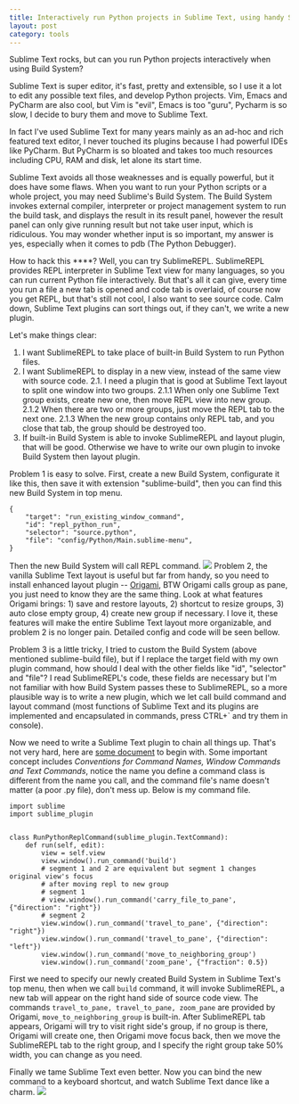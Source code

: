 ```yaml
---
title: Interactively run Python projects in Sublime Text, using handy SublimeREPL
layout: post
category: tools
---
```


Sublime Text rocks, but can you run Python projects interactively when using Build System?

Sublime Text is super editor, it's fast, pretty and extensible, so I use it a lot to edit any possible text files, and develop Python projects. Vim, Emacs and PyCharm are also cool, but Vim is "evil", Emacs is too "guru", Pycharm is so slow, I decide to bury them and move to Sublime Text. 

In fact I've used Sublime Text for many years mainly as an ad-hoc and rich featured text editor, I never touched its plugins because I had powerful IDEs like PyCharm. But PyCharm is so bloated and takes too much resources including CPU, RAM and disk, let alone its start time. 

Sublime Text avoids all those weaknesses and is equally powerful, but it does have some flaws. When you want to run your Python scripts or a whole project, you may need Sublime's Build System. The Build System invokes external compiler, interpreter or project management system to run the build task, and displays the result in its result panel, however the result panel can only give running result but not take user input, which is ridiculous. You may wonder whether input is so important, my answer is yes, especially when it comes to pdb (The Python Debugger).

How to hack this ****? Well, you can try SublimeREPL. SublimeREPL provides REPL interpreter in Sublime Text view for many languages, so you can run current Python file interactively. But that's all it can give, every time you run a file a new tab is opened and code tab is overlaid, of course now you get REPL, but that's still not cool, I also want to see source code. Calm down, Sublime Text plugins can sort things out, if they can't, we write a new plugin.

Let's make things clear:

1. I want SublimeREPL to take place of built-in Build System to run Python files.
2. I want SublimeREPL to display in a new view, instead of the same view with source code.
2.1. I need a plugin that is good at Sublime Text layout to split one window into two groups.
2.1.1 When only one Sublime Text group exists, create new one, then move REPL view into new group.
2.1.2 When there are two or more groups, just move the REPL tab to the next one.
2.1.3 When the new group contains only REPL tab, and you close that tab, the group should be destroyed too.
3. If built-in Build System is able to invoke SublimeREPL and layout plugin, that will be good. Otherwise we have to write our own plugin to invoke Build System then layout plugin.

Problem 1 is easy to solve. First, create a new Build System, configurate it like this, then save it with extension "sublime-build", then you can find this new Build System in top menu.

    {
        "target": "run_existing_window_command", 
        "id": "repl_python_run",
        "selector": "source.python",
        "file": "config/Python/Main.sublime-menu",
    }

Then the new Build System will call REPL command.
![](http://7u2owr.com1.z0.glb.clouddn.com/repl_in_same_group.gif)
Problem 2, the vanilla Sublime Text layout is useful but far from handy, so you need to install enhanced layout plugin -- [Origami](https://github.com/SublimeText/Origami), BTW Origami calls group as pane, you just need to know they are the same thing. Look at what features Origami brings: 1) save and restore layouts, 2) shortcut to resize groups, 3) auto close empty group, 4) create new group if necessary. I love it, these features will make the entire Sublime Text layout more organizable, and problem 2 is no longer pain. Detailed config and code will be seen bellow.

Problem 3 is a little tricky, I tried to custom the Build System (above mentioned sublime-build file), but if I replace the target field with my own plugin command, how should I deal with the other fields like "id", "selector" and "file"? I read SublimeREPL's code, these fields are necessary but I'm not familiar with how Build System passes these to SublimeREPL, so a more plausible way is to write a new plugin, which we let call build command and layout command (most functions of Sublime Text and its plugins are implemented and encapsulated in commands, press CTRL+` and try them in console).

Now we need to write a Sublime Text plugin to chain all things up. That's not very hard, here are [some document](http://docs.sublimetext.info/en/latest/extensibility/plugins.html) to begin with. Some important concept includes *Conventions for Command Names, Window Commands and Text Commands*, notice the name you define a command class is different from the name you call, and the command file's name doesn't matter (a poor .py file), don't mess up. Below is my command file.


    import sublime
    import sublime_plugin
    
    
    class RunPythonReplCommand(sublime_plugin.TextCommand): 
        def run(self, edit):
            view = self.view
            view.window().run_command('build')
            # segment 1 and 2 are equivalent but segment 1 changes original view's focus
            # after moving repl to new group
            # segment 1
            # view.window().run_command('carry_file_to_pane', {"direction": "right"})
            # segment 2
            view.window().run_command('travel_to_pane', {"direction": "right"})
            view.window().run_command('travel_to_pane', {"direction": "left"})
            view.window().run_command('move_to_neighboring_group')
            view.window().run_command('zoom_pane', {"fraction": 0.5})

First we need to specify our newly created Build System in Sublime Text's top menu, then when we call `build` command, it will invoke SublimeREPL, a new tab will appear on the right hand side of source code view. The commands `travel_to_pane, travel_to_pane, zoom_pane` are provided by Origami, `move_to_neighboring_group` is built-in. After SublimeREPL tab appears, Origami will try to visit right side's group, if no group is there, Origami will create one, then Origami move focus back, then we move the SublimeREPL tab to the right group, and I specify the right group take 50% width, you can change as you need.

Finally we tame Sublime Text even better. Now you can bind the new command to a keyboard shortcut, and watch Sublime Text dance like a charm.
![](http://7u2owr.com1.z0.glb.clouddn.com/repl_in_new_group.gif)
